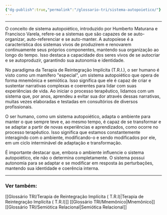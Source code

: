 ```yaml
---
{"dg-publish":true,"permalink":"/glossario-tri/sistema-autopoietico/"}
---
```


---

O conceito de sistema autopoiético, introduzido por Humberto Maturana e Francisco Varela, refere-se a sistemas que são capazes de se auto-organizar, auto-referenciar e se auto-manter. A autopoiese é a característica dos sistemas vivos de produzirem e renovarem continuamente seus próprios componentes, mantendo sua organização ao longo do tempo. Isso destaca a capacidade dos seres vivos de se autocriar e se autoproduzir, garantindo sua autonomia e identidade.

No paradigma da Terapia de Reintegração Implícita (T.R.I.), o ser humano é visto como um mamífero "especial", um sistema autopoiético que opera de forma mnemônica e semiótica. Isso significa que ele é capaz de criar e sustentar narrativas complexas e coerentes para lidar com suas experiências de vida. Ao iniciar o processo terapêutico, lidamos com um sistema que, por anos, aprendeu a evitar sua dor através dessas narrativas, muitas vezes elaboradas e testadas em consultórios de diversos profissionais.

O ser humano, como um sistema autopoiético, adapta o ambiente para manter o que sempre teve e, ao mesmo tempo, é capaz de se transformar e se adaptar a partir de novas experiências e aprendizados, como ocorre no processo terapêutico. Isso significa que estamos constantemente interagindo com o ambiente, modificando-o e sendo modificados por ele, em um ciclo interminável de adaptação e transformação.

É importante destacar que, embora o ambiente influencie o sistema autopoiético, ele não o determina completamente. O sistema possui autonomia para se adaptar e se modificar em resposta às perturbações, mantendo sua identidade e coerência interna. 


----

### Ver também:

[[Glossário TRI/Terapia de Reintegração Implícita ( T.R.I)\|Terapia de Reintegração Implícita ( T.R.I)]]
[[Glossário TRI/Mnemônico\|Mnemônico]]
[[Glossário TRI/Semiótica Relacional\|Semiótica Relacional]]

